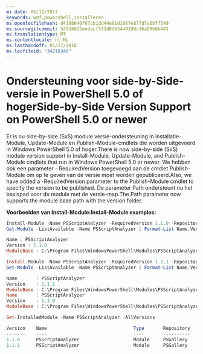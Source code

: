 ```yaml
---
ms.date: 06/12/2017
keywords: wmf,powershell,installeren
ms.openlocfilehash: d4168640f67cb1dd44e91d1867e87fd7a6b7f549
ms.sourcegitcommit: 54534635eedacf531d8d6344019dc16a50b8b441
ms.translationtype: MT
ms.contentlocale: nl-NL
ms.lasthandoff: 05/17/2018
ms.locfileid: "34218346"
---
```

# <a name="side-by-side-version-support-on-powershell-50-or-newer"></a><span data-ttu-id="e5ff5-102">Ondersteuning voor side-by-Side-versie in PowerShell 5.0 of hoger</span><span class="sxs-lookup"><span data-stu-id="e5ff5-102">Side-by-Side Version Support on PowerShell 5.0 or newer</span></span>

<span data-ttu-id="e5ff5-103">Er is nu side-by-side (SxS) module versie-ondersteuning in installatie-Module, Update-Module en Publish-Module-cmdlets die worden uitgevoerd in Windows PowerShell 5.0 of hoger.</span><span class="sxs-lookup"><span data-stu-id="e5ff5-103">There is now side-by-side (SxS) module version support in Install-Module, Update-Module, and Publish-Module cmdlets that run in Windows PowerShell 5.0 or newer.</span></span>
<span data-ttu-id="e5ff5-104">We hebben ook een parameter - RequiredVersion toegevoegd aan de cmdlet Publish-Module om op te geven van de versie moet worden gepubliceerd.</span><span class="sxs-lookup"><span data-stu-id="e5ff5-104">Also, we have added a -RequiredVersion parameter to the Publish-Module cmdlet to specify the version to be published.</span></span> <span data-ttu-id="e5ff5-105">De parameter Path ondersteunt nu het basispad voor de module met de versie-map.</span><span class="sxs-lookup"><span data-stu-id="e5ff5-105">The Path parameter now supports the module base path with the version folder.</span></span>

<span data-ttu-id="e5ff5-106">**Voorbeelden van Install-Module:**</span><span class="sxs-lookup"><span data-stu-id="e5ff5-106">**Install-Module examples:**</span></span>
```powershell
Install-Module -Name PSScriptAnalyzer -RequiredVersion 1.1.0 -Repository PSGallery
Get-Module -ListAvailable -Name PSScriptAnalyzer | Format-List Name,Version,ModuleBase

Name : PSScriptAnalyzer
Version : 1.1.0
ModuleBase : C:\Program Files\WindowsPowerShell\Modules\PSScriptAnalyzer\1.1.0

Install-Module -Name PSScriptAnalyzer -RequiredVersion 1.1.1 -Repository PSGallery
Get-Module -ListAvailable -Name PSScriptAnalyzer | Format-List Name,Version,ModuleBase

Name       : PSScriptAnalyzer
Version    : 1.1.1
ModuleBase : C:\Program Files\WindowsPowerShell\Modules\PSScriptAnalyzer\1.1.1
Name       : PSScriptAnalyzer
Version    : 1.1.0
ModuleBase : C:\Program Files\WindowsPowerShell\Modules\PSScriptAnalyzer\1.1.0

Get-InstalledModule -Name PSScriptAnalyzer -AllVersions

Version    Name                                Type       Repository           Description
-------    ----                                ----       ----------           -----------
1.1.0      PSScriptAnalyzer                    Module     PSGallery            PSScriptAnalyzer provides script analysis...
1.1.1      PSScriptAnalyzer                    Module     PSGallery            PSScriptAnalyzer provides script analysis...
```

